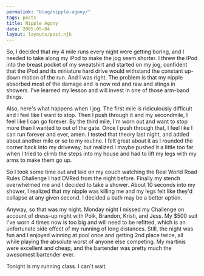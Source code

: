 ```yaml
---
permalink: "blog/nipple-agony/"
tags: posts
title: Nipple Agony
date: 2005-05-04
layout: layouts/post.njk
---
```


So, I decided that my 4 mile runs every night were getting boring, and I needed to take along my iPod to make the jog seem shorter. I threw the iPod into the breast pocket of my sweatshirt and started on my jog, confident that the iPod and its miniature hard drive would withstand the constant up-down motion of the run. And I was right. The problem is that my nipple absorbed most of the damage and is now red and raw and stings in showers. I've learned my lesson and will invest in one of those arm-band things. 

Also, here's what happens when I jog. The first mile is ridiculously difficult and I feel like I want to stop. Then I push through it and my secondmile, I feel like I can go forever. By the third mile, I'm worn out and want to stop more than I wanted to out of the gate. Once I push through that, I feel like I can run forever and ever, amen. I tested that theory last night, and added about another mile or so to my routine. I felt great about it as I rounded the corner back into my driveway, but realized I maybe pushed it a little too far when I tried to climb the steps into my house and had to lift my legs with my arms to make them go up. 

So I took some time out and laid on my couch watching the Real World Road Rules Challenge I had DVRed from the night before. Finally my stench overwhelmed me and I decided to take a shower. About 10 seconds into my shower, I realized that my nipple was killing me and my legs felt like they'd collapse at any given second. I decided a bath may be a better option. 

Anyway, so that was my night. Monday night I missed my Challenge on account of dress-up night with Polk, Brandon, Kristi, and Jess. My $500 suit I've worn 4 times now is too big and will need to be refitted, which is an unfortunate side effect of my running of long distances. Still, the night was fun and I enjoyed winning at pool once and getting 2nd place twice, all while playing the absolute worst of anyone else competing. My martinis were excellent and cheap, and the bartender was pretty much the awesomest bartender ever. 

Tonight is my running class. I can't wait.